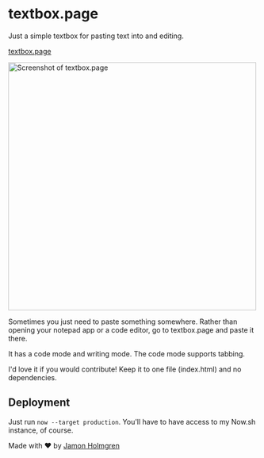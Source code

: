 # textbox.page

Just a simple textbox for pasting text into and editing.

[textbox.page](https://textbox.page)

<img alt="Screenshot of textbox.page" width="500" src="https://user-images.githubusercontent.com/1479215/57552564-2ac24300-7321-11e9-9a6a-090d38ca02ce.png" />

Sometimes you just need to paste something somewhere. Rather than opening your notepad app or a code editor, go to textbox.page and paste it there.

It has a code mode and writing mode. The code mode supports tabbing.

I'd love it if you would contribute! Keep it to one file (index.html) and no dependencies.

## Deployment

Just run `now --target production`. You'll have to have access to my Now.sh instance, of course.

Made with :heart: by [Jamon Holmgren](https://twitter.com/jamonholmgren)
